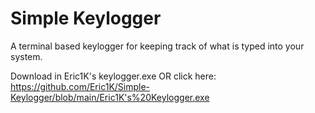 # Simple Keylogger
 A terminal based keylogger for keeping track of what is typed into your system.
 
 Download in Eric1K's keylogger.exe OR click here: https://github.com/Eric1K/Simple-Keylogger/blob/main/Eric1K's%20Keylogger.exe
